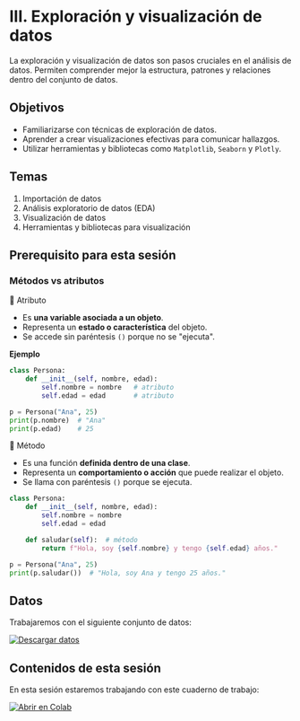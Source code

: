 # III. Exploración y visualización de datos

La exploración y visualización de datos son pasos cruciales en el análisis de datos. Permiten comprender mejor la estructura, patrones y relaciones dentro del conjunto de datos.

## Objetivos

- Familiarizarse con técnicas de exploración de datos.
- Aprender a crear visualizaciones efectivas para comunicar hallazgos.
- Utilizar herramientas y bibliotecas como `Matplotlib`, `Seaborn` y `Plotly`.

## Temas

1. Importación de datos
2. Análisis exploratorio de datos (EDA)
3. Visualización de datos
4. Herramientas y bibliotecas para visualización

## Prerequisito para esta sesión

### Métodos vs atributos

🔹 Atributo

- Es **una variable asociada a un objeto**.
- Representa un **estado o característica** del objeto.
- Se accede sin paréntesis `()` porque no se "ejecuta".

**Ejemplo**

```python
class Persona:
    def __init__(self, nombre, edad):
        self.nombre = nombre   # atributo
        self.edad = edad       # atributo

p = Persona("Ana", 25)
print(p.nombre)  # "Ana"
print(p.edad)    # 25
```

🔹 Método

- Es una función **definida dentro de una clase**.
- Representa un **comportamiento o acción** que puede realizar el objeto.
- Se llama con paréntesis `()` porque se ejecuta.

```python
class Persona:
    def __init__(self, nombre, edad):
        self.nombre = nombre
        self.edad = edad

    def saludar(self):  # método
        return f"Hola, soy {self.nombre} y tengo {self.edad} años."

p = Persona("Ana", 25)
print(p.saludar())  # "Hola, soy Ana y tengo 25 años."
```

## Datos

Trabajaremos con el siguiente conjunto de datos:

[![Descargar datos](https://img.shields.io/badge/descargar-datos-blue)](../source/datos/iris_csv)

## Contenidos de esta sesión

En esta sesión estaremos trabajando con este cuaderno de trabajo:

[![Abrir en Colab](https://colab.research.google.com/assets/colab-badge.svg)](https://colab.research.google.com/github/patymunoz/curso-machine-learning-python/blob/main/notebooks/exploracion-visualizacion.ipynb)
